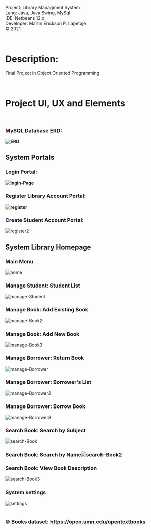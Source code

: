 Project: Library Managment System  
Lang: Java, Java Swing, MySql  
IDE: Netbeans 12.x  
Developer: Martin Erickson P. Lapetaje  
&copy; 2021

<br>

# <b> Description:</b>

Final Project in Object Oriented Programming

<br>

# <b>Project UI, UX and Elements<b>

<br>

### <b> MySQL Database ERD:</b>

<img src="https://i.ibb.co/2kzLNHD/ERD.png" alt="ERD" border="0"><br>

## System Portals

### <b>Login Portal: </b>

<img src="https://i.ibb.co/QKc72vj/login-Page.png" alt="login-Page" border="0"><br>

### Register Library Account Portal:</b>

<img src="https://i.ibb.co/W6XzqV4/register.png" alt="register" border="0"><br>

### Create Student Account Portal:</b>

<img src="https://i.ibb.co/jZr2c7F/register2.png" alt="register2" border="0"><br>

## System Library Homepage

### <b>Main Menu</b>

<img src="https://i.ibb.co/yYLYxKx/home.png" alt="home" border="0"><br>

### <b>Manage Student: Student List</b>

<img src="https://i.ibb.co/mhHHy8H/manage-Student.png" alt="manage-Student" border="0"><br>

### <b>Manage Book: Add Existing Book</b>

<img src="https://i.ibb.co/jrrkCc6/manage-Book2.png" alt="manage-Book2" border="0"><br>

### <b>Manage Book: Add New Book</b>

<img src="https://i.ibb.co/ncnLWbP/manage-Book3.png" alt="manage-Book3" border="0"><br>

### <b>Manage Borrower: Return Book</b>

<img src="https://i.ibb.co/gwBk91z/manage-Borrower.png" alt="manage-Borrower" border="0"><br>

### <b>Manage Borrower: Borrower's List</b>

<img src="https://i.ibb.co/xF6RzPs/manage-Borrower2.png" alt="manage-Borrower2" border="0"><br>

### <b>Manage Borrower: Borrow Book</b>

<img src="https://i.ibb.co/LhhDbC0/manage-Borrower3.png" alt="manage-Borrower3" border="0"><br>

### <b>Search Book: Search by Subject</b>

<img src="https://i.ibb.co/PNr64Pk/search-Book.png" alt="search-Book" border="0"><br>

### <b>Search Book: Search by Name</b><img src="https://i.ibb.co/Yjbs9mh/search-Book2.png" alt="search-Book2" border="0"><br>

### <b>Search Book: View Book Description</b>

<img src="https://i.ibb.co/gZmHswS/search-Book3.png" alt="search-Book3" border="0"><br>

### <b>System settings</b>

<img src="https://i.ibb.co/smfyB0h/settings.png" alt="settings" border="0">

<br>
<br>

### &copy; Books dataset: https://open.umn.edu/opentextbooks
